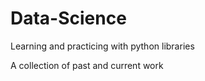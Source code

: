 # Data-Science
Learning and practicing with python libraries

A collection of past and current work
